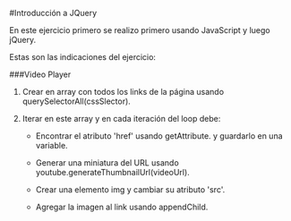 #Introducción a JQuery

En este ejercicio primero se realizo primero usando JavaScript y luego jQuery.

Estas son las indicaciones del ejercicio:

###Video Player

1. Crear en array con todos los links de la página usando querySelectorAll(cssSlector).

2. Iterar en este array y en cada iteración del loop debe:

	* Encontrar el atributo 'href' usando getAttribute. y guardarlo en una variable.

	* Generar una miniatura del URL usando youtube.generateThumbnailUrl(videoUrl).

	* Crear una elemento img y cambiar su atributo 'src'.

	* Agregar la imagen al link usando appendChild.